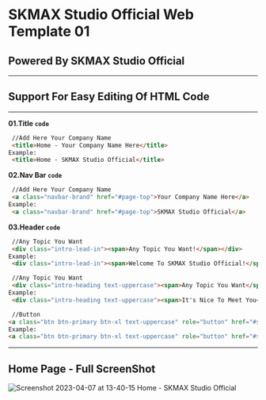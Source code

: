 # SKMAX Studio Official Web Template 01

## Powered By SKMAX Studio Official

***
  ## Support For Easy Editing Of HTML Code

***
   **01.Title `code`**
   ```html
    //Add Here Your Company Name
    <title>Home - Your Company Name Here</title>
 Example:
    <title>Home - SKMAX Studio Official</title>
   ```
   
   **02.Nav Bar `code`**
   ```html
    //Add Here Your Company Name
    <a class="navbar-brand" href="#page-top">Your Company Name Here</a>
 Example:
    <a class="navbar-brand" href="#page-top">SKMAX Studio Official</a>
   ```
   
   **03.Header `code`**
   ```html
    //Any Topic You Want
    <div class="intro-lead-in"><span>Any Topic You Want!</span></div>
 Example:
    <div class="intro-lead-in"><span>Welcome To SKMAX Studio Official!</span></div>
   ```
   
   ```html
    //Any Topic You Want
    <div class="intro-heading text-uppercase"><span>Any Topic You Want</span></div>
 Example:
    <div class="intro-heading text-uppercase"><span>It's Nice To Meet You</span></div>
   ```
   
   ```html
    //Button
   <a class="btn btn-primary btn-xl text-uppercase" role="button" href="#services">Any Topic</a>
 Example:
   <a class="btn btn-primary btn-xl text-uppercase" role="button" href="#services">Click Me</a>
   ```
***
## Home Page - Full ScreenShot
 ![Screenshot 2023-04-07 at 13-40-15 Home - SKMAX Studio Official](https://user-images.githubusercontent.com/118368174/230572379-09571b16-b7e8-46d6-8c2a-8303b4493814.png)
 

